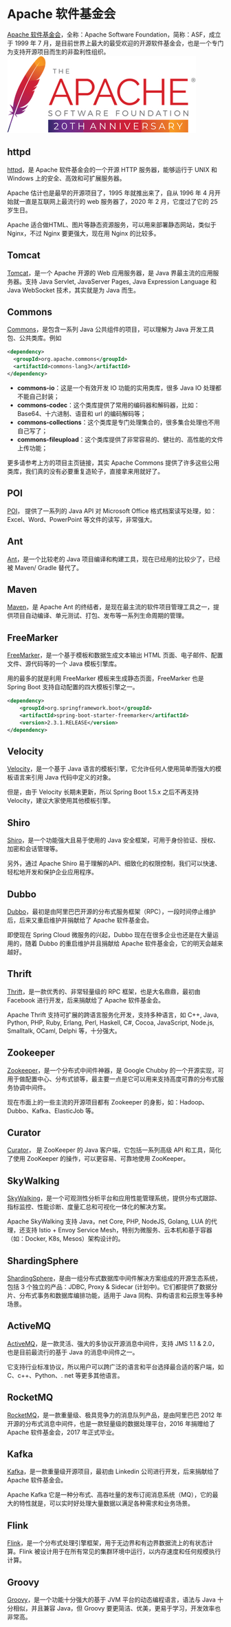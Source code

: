 # Apache 软件基金会
[Apache 软件基金会](https://www.apache.org/)，全称：Apache Software Foundation，简称：ASF，成立于 1999 年 7 月，是目前世界上最大的最受欢迎的开源软件基金会，也是一个专门为支持开源项目而生的非盈利性组织。
![img](./images/apache.png)

## httpd
[httpd](http://httpd.apache.org/)，是 Apache 软件基金会的一个开源 HTTP 服务器，能够运行于 UNIX 和 Windows 上的安全、高效和可扩展服务器。

Apache 估计也是最早的开源项目了，1995 年就推出来了，自从 1996 年 4 月开始就一直是互联网上最流行的 web 服务器了，2020 年 2 月，它度过了它的 25 岁生日。

Apache 适合做HTML、图片等静态资源服务，可以用来部署静态网站，类似于 Nginx，不过 Nginx 要更强大，现在用 Nginx 的比较多。

## Tomcat
[Tomcat](http://tomcat.apache.org/)，是一个 Apache 开源的 Web 应用服务器，是 Java 界最主流的应用服务器。支持 Java Servlet, JavaServer Pages, Java Expression Language 和 Java WebSocket 技术，其实就是为 Java 而生。

## Commons
[Commons](http://commons.apache.org/)，是包含一系列 Java 公共组件的项目，可以理解为 Java 开发工具包、公共类库。例如
```xml
<dependency>
  <groupId>org.apache.commons</groupId>
  <artifactId>commons-lang3</artifactId>
</dependency>
```
- **commons-io**：这是一个有效开发 IO 功能的实用类库，很多 Java IO 处理都不能自己封装；
- **commons-codec**：这个类库提供了常用的编码器和解码器，比如：Base64、十六进制、语音和 url 的编码解码等；
- **commons-collections**：这个类库是专门处理集合的，很多集合处理也不用自己写了；
- **commons-fileupload**：这个类库提供了非常容易的、健壮的、高性能的文件上传功能；

更多请参考上方的项目主页链接，其实 Apache Commons 提供了许多这些公用类库，我们真的没有必要重复造轮子，直接拿来用就好了。

## POI
[POI](http://poi.apache.org/)， 提供了一系列的 Java API 对 Microsoft Office 格式档案读写处理，如：Excel、Word、PowerPoint 等文件的读写，非常强大。

## Ant
[Ant](http://ant.apache.org/)，是一个比较老的 Java 项目编译和构建工具，现在已经用的比较少了，已经被 Maven/ Gradle 替代了。

## Maven
[Maven](http://maven.apache.org/)，是 Apache Ant 的终结者，是现在最主流的软件项目管理工具之一，提供项目自动编译、单元测试、打包、发布等一系列生命周期的管理。

## FreeMarker
[FreeMarker](https://freemarker.apache.org/)，是一个基于模板和数据生成文本输出 HTML 页面、电子邮件、配置文件、源代码等的一个 Java 模板引擎库。

用的最多的就是利用 FreeMarker 模板来生成静态页面，FreeMarker 也是 Spring Boot 支持自动配置的四大模板引擎之一。
```xml
<dependency>
    <groupId>org.springframework.boot</groupId>
    <artifactId>spring-boot-starter-freemarker</artifactId>
    <version>2.3.1.RELEASE</version>
</dependency>
```

## Velocity
[Velocity](http://velocity.apache.org/)，是一个基于 Java 语言的模板引擎，它允许任何人使用简单而强大的模板语言来引用 Java 代码中定义的对象。

但是，由于 Velocity 长期未更新，所以 Spring Boot 1.5.x 之后不再支持 Velocity，建议大家使用其他模板引擎。

## Shiro
[Shiro](http://shiro.apache.org/)，是一个功能强大且易于使用的 Java 安全框架，可用于身份验证、授权、加密和会话管理等。

另外，通过 Apache Shiro 易于理解的API、细致化的权限控制，我们可以快速、轻松地开发和保护企业应用程序。

## Dubbo
[Dubbo](http://dubbo.apache.org/)，最初是由阿里巴巴开源的分布式服务框架（RPC），一段时间停止维护后，后来又重启维护并捐献给了 Apache 软件基金会。

即使现在 Spring Cloud 微服务的兴起，Dubbo 现在在很多企业也还是在大量运用的，随着 Dubbo 的重启维护并且捐献给 Apache 软件基金会，它的明天会越来越好。

## Thrift
[Thrift](http://thrift.apache.org/)，是一款优秀的、非常轻量级的 RPC 框架，也是大名鼎鼎，最初由 Facebook 进行开发，后来捐献给了 Apache 软件基金会。

Apache Thrift 支持可扩展的跨语言服务化开发，支持多种语言，如 C++, Java, Python, PHP, Ruby, Erlang, Perl, Haskell, C#, Cocoa, JavaScript, Node.js, Smalltalk, OCaml, Delphi 等，十分强大。

## Zookeeper
[Zookeeper](http://zookeeper.apache.org/)，是一个分布式中间件神器，是 Google Chubby 的一个开源实现，可用于做配置中心、分布式锁等，最主要一点是它可以用来支持高度可靠的分布式服务协调中间件。

现在市面上的一些主流的开源项目都有 Zookeeper 的身影，如：Hadoop、Dubbo、Kafka、ElasticJob 等。

## Curator
[Curator](http://curator.apache.org/)， 是 ZooKeeper 的 Java 客户端，它包括一系列高级 API 和工具，简化了使用 ZooKeeper 的操作，可以更容易、可靠地使用 ZooKeeper。

## SkyWalking
[SkyWalking](http://skywalking.apache.org/)，是一个可观测性分析平台和应用性能管理系统，提供分布式跟踪、指标监控、性能诊断、度量汇总和可视化一体化的解决方案。

Apache SkyWalking 支持 Java，net Core, PHP, NodeJS, Golang, LUA 的代理，还支持 Istio + Envoy Service Mesh，特别为微服务、云本机和基于容器（如：Docker, K8s, Mesos）架构设计的。

## ShardingSphere
[ShardingSphere](http://shardingsphere.apache.org/)，是由一组分布式数据库中间件解决方案组成的开源生态系统，包括 3 个独立的产品：JDBC, Proxy & Sidecar (计划中)。它们都提供了数据分片、分布式事务和数据库编排功能，适用于 Java 同构、异构语言和云原生等多种场景。

## ActiveMQ
[ActiveMQ](http://activemq.apache.org/)，是一款灵活、强大的多协议开源消息中间件，支持 JMS 1.1 & 2.0，也是目前最流行的基于 Java 的消息中间件之一。

它支持行业标准协议，所以用户可以跨广泛的语言和平台选择最合适的客户端，如 C、c++、Python、. net 等更多其他语言。

## RocketMQ
[RocketMQ](http://rocketmq.apache.org/)，是一款重量级、极具竞争力的消息队列产品，是由阿里巴巴 2012 年开源的分布式消息中间件，也是一款轻量级的数据处理平台，2016 年捐赠给了 Apache 软件基金会，2017 年正式毕业。

## Kafka
[Kafka](http://kafka.apache.org/)，是一款重量级开源项目，最初由 Linkedin 公司进行开发，后来捐献给了 Apache 软件基金会。

Apache Kafka 它是一种分布式、高吞吐量的发布订阅消息系统（MQ），它的最大的特性就是，可以实时好处理大量数据以满足各种需求和业务场景。

## Flink
[Flink](https://flink.apache.org/)，是一个分布式处理引擎框架，用于无边界和有边界数据流上的有状态计算。Flink 被设计用于在所有常见的集群环境中运行，以内存速度和任何规模执行计算。

## Groovy
[Groovy](http://groovy.apache.org/)，是一个功能十分强大的基于 JVM 平台的动态编程语言，语法与 Java 十分相似，并且兼容 Java，但 Groovy 要更简洁、优美，更易于学习，开发效率也非常高。